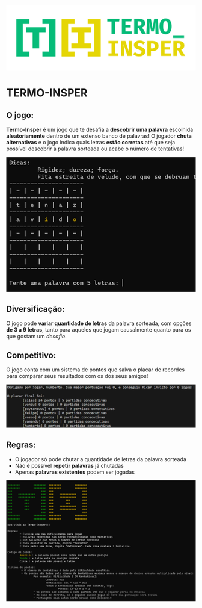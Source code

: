 ![](https://github.com/SilasAPB/DeSoft/blob/main/Img/Logo.png)

# TERMO-INSPER
## O jogo:
**Termo-Insper** é um jogo que te desafia a **descobrir uma palavra** escolhida **aleatoriamente** dentro de um extenso banco de palavras!
O jogador **chuta alternativas** e o jogo indica quais letras **estão corretas** até que seja possível descobrir a palavra sorteada ou acabe o número de tentativas!

![](https://github.com/SilasAPB/DeSoft/blob/main/Img/Dicas.png)

## Diversificação:
O jogo pode **variar quantidade de letras** da palavra sorteada, com opções **de 3 a 9 letras**, tanto para aqueles que jogam causalmente quanto para os que gostam um *desafio*.

## Competitivo:
O jogo conta com um sistema de pontos que salva o placar de recordes para comparar seus resultados com os dos seus amigos!

![](https://github.com/SilasAPB/DeSoft/blob/main/Img/Placar.png)

## Regras:
* O jogador só pode chutar a quantidade de letras da palavra sorteada
* Não é possível **repetir palavras** já chutadas
* Apenas **palavras existentes** podem ser jogadas

![](https://github.com/SilasAPB/DeSoft/blob/main/Img/TelaInicial.png)
